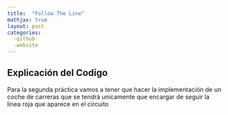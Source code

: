 ```yaml
---
title:  "Follow The Line"
mathjax: true
layout: post
categories:
  -github
  -website
---
```


## Explicación del Codigo 
Para la segunda práctica vamos a tener que hacer la implementación de un coche de carreras que se tendrá unicamente que encargar de seguir la linea roja
que aparece en el circuito
